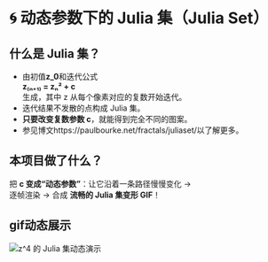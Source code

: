 # 🌀 动态参数下的 Julia 集（Julia Set）

## 什么是 Julia 集？
- 由初值**z_0**和迭代公式  
  **z₍ₙ₊₁₎ = zₙ² + c**  
  生成，其中 z 从每个像素对应的复数开始迭代。  
- 迭代结果不发散的点构成 Julia 集。  
- **只要改变复数参数 c**，就能得到完全不同的图案。
- 参见博文https://paulbourke.net/fractals/juliaset/以了解更多。

## 本项目做了什么？
把 **c 变成“动态参数”**：让它沿着一条路径慢慢变化 →  
逐帧渲染 → 合成 **流畅的 Julia 集变形 GIF**！

## gif动态展示
![z^4 的 Julia 集动态演示](julia_set(z.^3).gif)
